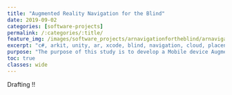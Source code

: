 ```yaml
---
title: "Augmented Reality Navigation for the Blind"
date: 2019-09-02
categories: [software-projects]
permalink: /:categories/:title/
feature_img: /images/software_projects/arnavigationfortheblind/arnavigationfortheblind_img00.jpg
excerpt: "c#, arkit, unity, ar, xcode, blind, navigation, cloud, placenote, travelling aid"
purpose: "The purpose of this study is to develop a Mobile device Augmented Reality based Assistive Technology (AT) for indoor navigation by blind users. Augmented Reality ARKit Ray-Casting is used to detect real-world objects and place virtual Marker GameObjects as way points for navigation in an AR scene."
toc: true
classes: wide
---
```

Drafting !!
